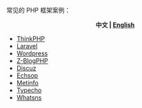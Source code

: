 常见的 PHP 框架案例：

<p align="center"><b> 中文 | <a href="./readme_en.md"> English </a>  </b></p>

- [ThinkPHP](./thinkphp/src)
- [Laravel](./laravel/src)
- [Wordpress](./wordpress/src)
- [Z-BlogPHP](./zblog/src)
- [Discuz](./discuz/src)
- [Echsop](./ecshop/src)
- [Metinfo](./metinfo/src)
- [Typecho](./typecho/src)
- [Whatsns](./whatsns/src)